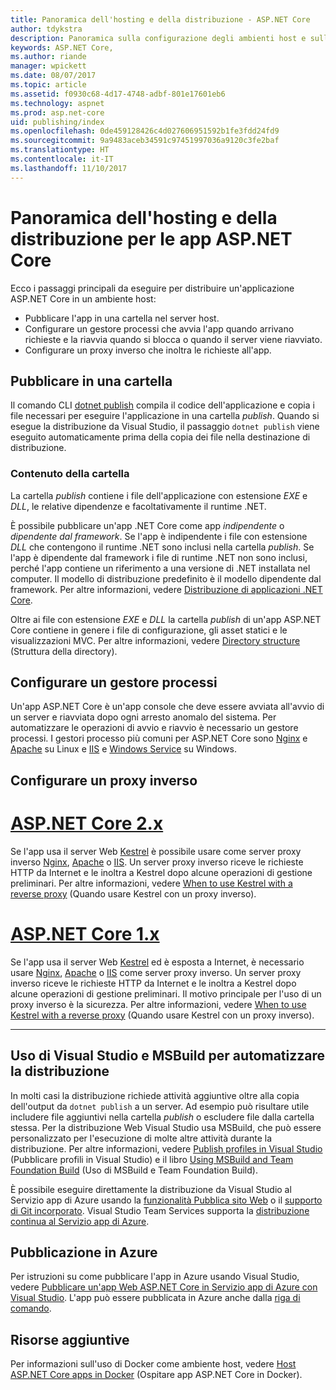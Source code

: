 ```yaml
---
title: Panoramica dell'hosting e della distribuzione - ASP.NET Core
author: tdykstra
description: Panoramica sulla configurazione degli ambienti host e sulla distribuzione delle app ASP.NET Core in tali ambienti.
keywords: ASP.NET Core,
ms.author: riande
manager: wpickett
ms.date: 08/07/2017
ms.topic: article
ms.assetid: f0930c68-4d17-4748-adbf-801e17601eb6
ms.technology: aspnet
ms.prod: asp.net-core
uid: publishing/index
ms.openlocfilehash: 0de459128426c4d027606951592b1fe3fdd24fd9
ms.sourcegitcommit: 9a9483aceb34591c97451997036a9120c3fe2baf
ms.translationtype: HT
ms.contentlocale: it-IT
ms.lasthandoff: 11/10/2017
---
```

# <a name="hosting-and-deployment-overview-for-aspnet-core-apps"></a>Panoramica dell'hosting e della distribuzione per le app ASP.NET Core

Ecco i passaggi principali da eseguire per distribuire un'applicazione ASP.NET Core in un ambiente host:

* Pubblicare l'app in una cartella nel server host.
* Configurare un gestore processi che avvia l'app quando arrivano richieste e la riavvia quando si blocca o quando il server viene riavviato.
* Configurare un proxy inverso che inoltra le richieste all'app.

## <a name="publish-to-a-folder"></a>Pubblicare in una cartella 

Il comando CLI [dotnet publish](https://docs.microsoft.com/dotnet/articles/core/tools/dotnet-publish) compila il codice dell'applicazione e copia i file necessari per eseguire l'applicazione in una cartella *publish*. Quando si esegue la distribuzione da Visual Studio, il passaggio `dotnet publish` viene eseguito automaticamente prima della copia dei file nella destinazione di distribuzione.

### <a name="folder-contents"></a>Contenuto della cartella

La cartella *publish* contiene i file dell'applicazione con estensione *EXE* e *DLL*, le relative dipendenze e facoltativamente il runtime .NET.

È possibile pubblicare un'app .NET Core come app *indipendente* o *dipendente dal framework*. Se l'app è indipendente i file con estensione *DLL* che contengono il runtime .NET sono inclusi nella cartella *publish*.  Se l'app è dipendente dal framework i file di runtime .NET non sono inclusi, perché l'app contiene un riferimento a una versione di .NET installata nel computer. Il modello di distribuzione predefinito è il modello dipendente dal framework. Per altre informazioni, vedere [Distribuzione di applicazioni .NET Core](https://docs.microsoft.com/dotnet/articles/core/deploying/index).

Oltre ai file con estensione *EXE* e *DLL* la cartella *publish* di un'app ASP.NET Core contiene in genere i file di configurazione, gli asset statici e le visualizzazioni MVC.  Per altre informazioni, vedere [Directory structure](xref:hosting/directory-structure) (Struttura della directory).

## <a name="set-up-a-process-manager"></a>Configurare un gestore processi

Un'app ASP.NET Core è un'app console che deve essere avviata all'avvio di un server e riavviata dopo ogni arresto anomalo del sistema. Per automatizzare le operazioni di avvio e riavvio è necessario un gestore processi. I gestori processo più comuni per ASP.NET Core sono [Nginx](xref:publishing/linuxproduction) e [Apache](xref:publishing/apache-proxy) su Linux e [IIS](xref:publishing/iis) e [Windows Service](xref:hosting/windows-service) su Windows.

## <a name="set-up-a-reverse-proxy"></a>Configurare un proxy inverso

# <a name="aspnet-core-2xtabaspnetcore2x"></a>[ASP.NET Core 2.x](#tab/aspnetcore2x)

Se l'app usa il server Web [Kestrel](xref:fundamentals/servers/kestrel) è possibile usare come server proxy inverso [Nginx](xref:publishing/linuxproduction), [Apache](xref:publishing/apache-proxy) o [IIS](xref:publishing/iis). Un server proxy inverso riceve le richieste HTTP da Internet e le inoltra a Kestrel dopo alcune operazioni di gestione preliminari. Per altre informazioni, vedere [When to use Kestrel with a reverse proxy](xref:fundamentals/servers/kestrel?tabs=aspnetcore2x#when-to-use-kestrel-with-a-reverse-proxy) (Quando usare Kestrel con un proxy inverso).

# <a name="aspnet-core-1xtabaspnetcore1x"></a>[ASP.NET Core 1.x](#tab/aspnetcore1x)

Se l'app usa il server Web [Kestrel](xref:fundamentals/servers/kestrel) ed è esposta a Internet, è necessario usare [Nginx](xref:publishing/linuxproduction), [Apache](xref:publishing/apache-proxy) o [IIS](xref:publishing/iis) come server proxy inverso. Un server proxy inverso riceve le richieste HTTP da Internet e le inoltra a Kestrel dopo alcune operazioni di gestione preliminari. Il motivo principale per l'uso di un proxy inverso è la sicurezza. Per altre informazioni, vedere [When to use Kestrel with a reverse proxy](xref:fundamentals/servers/kestrel?tabs=aspnetcore1x#when-to-use-kestrel-with-a-reverse-proxy) (Quando usare Kestrel con un proxy inverso).

---

## <a name="using-visual-studio-and-msbuild-to-automate-deployment"></a>Uso di Visual Studio e MSBuild per automatizzare la distribuzione

In molti casi la distribuzione richiede attività aggiuntive oltre alla copia dell'output da `dotnet publish` a un server. Ad esempio può risultare utile includere file aggiuntivi nella cartella *publish* o escludere file dalla cartella stessa. Per la distribuzione Web Visual Studio usa MSBuild, che può essere personalizzato per l'esecuzione di molte altre attività durante la distribuzione. Per altre informazioni, vedere [Publish profiles in Visual Studio](xref:publishing/web-publishing-vs) (Pubblicare profili in Visual Studio) e il libro [Using MSBuild and Team Foundation Build](http://msbuildbook.com/) (Uso di MSBuild e Team Foundation Build).

È possibile eseguire direttamente la distribuzione da Visual Studio al Servizio app di Azure usando la [funzionalità Pubblica sito Web](xref:tutorials/publish-to-azure-webapp-using-vs) o il [supporto di Git incorporato](xref:publishing/azure-continuous-deployment). Visual Studio Team Services supporta la [distribuzione continua al Servizio app di Azure](https://www.visualstudio.com/docs/build/aspnet/core/quick-to-azure).

## <a name="publishing-to-azure"></a>Pubblicazione in Azure

Per istruzioni su come pubblicare l'app in Azure usando Visual Studio, vedere [Pubblicare un'app Web ASP.NET Core in Servizio app di Azure con Visual Studio](xref:tutorials/publish-to-azure-webapp-using-vs).  L'app può essere pubblicata in Azure anche dalla [riga di comando](xref:tutorials/publish-to-azure-webapp-using-cli).

## <a name="additional-resources"></a>Risorse aggiuntive

Per informazioni sull'uso di Docker come ambiente host, vedere [Host ASP.NET Core apps in Docker](xref:publishing/docker) (Ospitare app ASP.NET Core in Docker).
